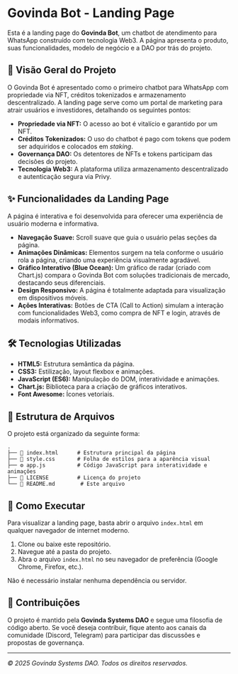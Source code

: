 # Govinda Bot - Landing Page

Esta é a landing page do **Govinda Bot**, um chatbot de atendimento para WhatsApp construído com tecnologia Web3. A página apresenta o produto, suas funcionalidades, modelo de negócio e a DAO por trás do projeto.

## 🚀 Visão Geral do Projeto

O Govinda Bot é apresentado como o primeiro chatbot para WhatsApp com propriedade via NFT, créditos tokenizados e armazenamento descentralizado. A landing page serve como um portal de marketing para atrair usuários e investidores, detalhando os seguintes pontos:

- **Propriedade via NFT:** O acesso ao bot é vitalício e garantido por um NFT.
- **Créditos Tokenizados:** O uso do chatbot é pago com tokens que podem ser adquiridos e colocados em *staking*.
- **Governança DAO:** Os detentores de NFTs e tokens participam das decisões do projeto.
- **Tecnologia Web3:** A plataforma utiliza armazenamento descentralizado e autenticação segura via Privy.

## ✨ Funcionalidades da Landing Page

A página é interativa e foi desenvolvida para oferecer uma experiência de usuário moderna e informativa.

- **Navegação Suave:** Scroll suave que guia o usuário pelas seções da página.
- **Animações Dinâmicas:** Elementos surgem na tela conforme o usuário rola a página, criando uma experiência visualmente agradável.
- **Gráfico Interativo (Blue Ocean):** Um gráfico de radar (criado com Chart.js) compara o Govinda Bot com soluções tradicionais de mercado, destacando seus diferenciais.
- **Design Responsivo:** A página é totalmente adaptada para visualização em dispositivos móveis.
- **Ações Interativas:** Botões de CTA (Call to Action) simulam a interação com funcionalidades Web3, como compra de NFT e login, através de modais informativos.

## 🛠️ Tecnologias Utilizadas

- **HTML5:** Estrutura semântica da página.
- **CSS3:** Estilização, layout flexbox e animações.
- **JavaScript (ES6):** Manipulação do DOM, interatividade e animações.
- **Chart.js:** Biblioteca para a criação de gráficos interativos.
- **Font Awesome:** Ícones vetoriais.

## 📂 Estrutura de Arquivos

O projeto está organizado da seguinte forma:

```
.
├── 📄 index.html      # Estrutura principal da página
├── 🎨 style.css       # Folha de estilos para a aparência visual
├── ⚙️ app.js          # Código JavaScript para interatividade e animações
├── 📜 LICENSE         # Licença do projeto
└── 📖 README.md        # Este arquivo
```

## 🏃 Como Executar

Para visualizar a landing page, basta abrir o arquivo `index.html` em qualquer navegador de internet moderno.

1. Clone ou baixe este repositório.
2. Navegue até a pasta do projeto.
3. Abra o arquivo `index.html` no seu navegador de preferência (Google Chrome, Firefox, etc.).

Não é necessário instalar nenhuma dependência ou servidor.

## 🤝 Contribuições

O projeto é mantido pela **Govinda Systems DAO** e segue uma filosofia de código aberto. Se você deseja contribuir, fique atento aos canais da comunidade (Discord, Telegram) para participar das discussões e propostas de governança.

---

*© 2025 Govinda Systems DAO. Todos os direitos reservados.*